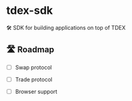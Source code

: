 # tdex-sdk
 🛠 SDK for building applications on top of TDEX


## 🛣 Roadmap

* [ ] Swap protocol
* [ ] Trade protocol
* [ ] Browser support
 
